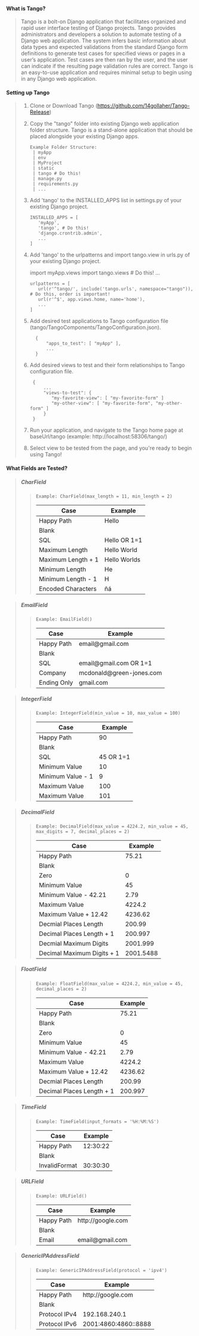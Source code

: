#### What is Tango?
>Tango is a bolt-on Django application that facilitates organized and rapid user interface testing of Django projects. Tango provides administrators and developers a solution to automate testing of a Django web application. The system infers basic information about data types and expected validations from the standard Django form definitions to generate test cases for specified views or pages in a user’s application. Test cases are then ran by the user, and the user can indicate if the resulting page validation rules are correct. Tango is an easy-to-use application and requires minimal setup to begin using in any Django web application.
  
  
#### Setting up Tango
> 1. Clone or Download Tango (https://github.com/14gollaher/Tango-Release)
> 1. Copy the "tango" folder into existing Django web application folder structure. Tango is a stand-alone application that should be placed alongside your existing Django apps. 
>
>        Example Folder Structure:
>         | myApp
>         | env
>         | MyProject
>         | static
>         | tango # Do this!
>         | manage.py
>         | requirements.py
>         | ...
> 1. Add 'tango' to the INSTALLED_APPS list in settings.py of your existing Django project.
>       ``` none
>       INSTALLED_APPS = [
>          'myApp',
>          'tango', # Do this!
>          'django.crontrib.admin',
>          ...
>       ]
>       ```
>
>       
> 1. Add 'tango' to the urlpatterns and import tango.view in urls.py of your existing Django project.
>       
>       import myApp.views
>       import tango.views # Do this!
>       ...
>       ``` none
>       urlpatterns = [
>          url(r'^tango/', include('tango.urls', namespace="tango")), # Do this, order is important!
>          url(r'^$', app.views.home, name='home'),
>          ...
>       ]
>       ```
>
> 1. Add desired test applications to Tango configuration file (tango/TangoComponents/TangoConfiguration.json).
>
>     ``` none
>       {
>           "apps_to_test": [ "myApp" ], 
>           ...
>       }
>    ```
>       
> 1. Add desired views to test and their form relationships to Tango configuration file.
> 
>      ``` none
>       {
>           ...
>           "views-to-test": { 
>              "my-favorite-view": [ "my-favorite-form" ]
>              "my-other-view": [ "my-favorite-form", "my-other-form" ]
>           }
>       }
>       ```
> 1. Run your application, and navigate to the Tango home page at baseUrl/tango (example: http:<span></span>//localhost:58306/tango/)
>
> 1. Select view to be tested from the page, and you're ready to begin using Tango!


#### What Fields are Tested?

> ##### CharField 
>> ``` none
>> Example: CharField(max_length = 11, min_length = 2)
>> ```
>> | Case | Example |
>> | --- | --- |
>> | Happy Path | Hello |
>> | Blank | |
>> | SQL | Hello OR 1=1 |
>> | Maximum Length | Hello World |
>> | Maximum Length + 1 | Hello Worlds |
>> | Minimum Length | He |
>> | Minimum Length - 1 | H |
>> | Encoded Characters | ñá |

> ##### EmailField 
>> ``` none
>> Example: EmailField()
>> ```
>> | Case | Example |
>> | --- | --- |
>> | Happy Path | email<span></span>@gmail.com |
>> | Blank | |
>> | SQL | email<span></span>@gmail.com OR 1=1 |
>> | Company | mcdonald<span></span>@green-jones.com |
>> | Ending Only | gmail.com |

> ##### IntegerField
>> ``` none
>> Example: IntegerField(min_value = 10, max_value = 100)
>> ```
>> | Case | Example |
>> | --- | --- |
>> | Happy Path | 90 |
>> | Blank | |
>> | SQL | 45 OR 1=1 |
>> | Minimum Value | 10 |
>> | Minimum Value - 1 | 9 |
>> | Maximum Value | 100 |
>> | Maximum Value | 101 |

> ##### DecimalField
>> ``` none
>> Example: DecimalField(max_value = 4224.2, min_value = 45, max_digits = 7, decimal_places = 2)
>> ```
>> | Case | Example |
>> | --- | --- |
>> | Happy Path | 75.21 |
>> | Blank | |
>> | Zero | 0 |
>> | Minimum Value | 45 | 
>> | Minimum Value - 42.21 | 2.79 |
>> | Maximum Value | 4224.2 |
>> | Maximum Value + 12.42 | 4236.62 |
>> | Decmial Places Length | 200.99 |
>> | Decimal Places Length + 1 | 200.997 |
>> | Decmial Maximum Digits | 2001.999 |
>> | Decimal Maximum Digits + 1 | 2001.5488 |

> ##### FloatField
>> ``` none
>> Example: FloatField(max_value = 4224.2, min_value = 45, decimal_places = 2)
>> ```
>> | Case | Example |
>> | --- | --- |
>> | Happy Path | 75.21 |
>> | Blank | |
>> | Zero | 0 |
>> | Minimum Value | 45 | 
>> | Minimum Value - 42.21 | 2.79 |
>> | Maximum Value | 4224.2 |
>> | Maximum Value + 12.42 | 4236.62 |
>> | Decmial Places Length | 200.99 |
>> | Decimal Places Length + 1 | 200.997 |

> ##### TimeField
>> ``` none
>> Example: TimeField(input_formats = '%H:%M:%S')
>> ```
>> | Case | Example |
>> | --- | --- |
>> | Happy Path | 12:30:22 |
>> | Blank | |
>> | InvalidFormat | 30:30:30 |

> ##### URLField
>> ``` none
>> Example: URLField()
>> ```
>> | Case | Example |
>> | --- | --- |
>> | Happy Path | http://<i></i>google.com |
>> | Blank | |
>> | Email | email<span></span>@gmail.com |

> ##### GenericIPAddressField
>> ``` none
>> Example: GenericIPAddressField(protocol = 'ipv4')
>> ```
>> | Case | Example |
>> | --- | --- |
>> | Happy Path | http://<i></i>google.com |
>> | Blank | |
>> | Protocol IPv4 | 192.168.240.1 |
>> | Protocol IPv6 | 2001:4860:4860::8888 |
